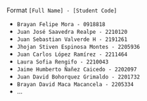 
Format
`[Full Name] - [Student Code]`

- `Brayan Felipe Mora - 0918818`
- `Juan José Saavedra Realpe - 2210120`
- `Juan Sebastian Valverde H - 2191261`
- `Jhojan Stiven Espinosa Montes - 2205936`
- `Juan Carlos López Ramírez - 2211464`
- `Laura Sofia Rengifo - 2210043`
- `Jaime Humberto Ñañez Caicedo - 2202097`
- `Juan David Bohorquez Grimaldo - 2201732`
- `Brayan David Maca Macancela - 2205334`
- ...
